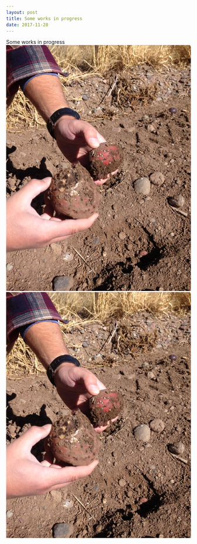 ```yaml
---
layout: post
title: Some works in progress
date: 2017-11-28
---
```


Some works in progress
![alt text](images/IMG_2198.JPG "Potato Pathology")
![alt text](images/IMG_2198.JPG "Potato Pathology")


